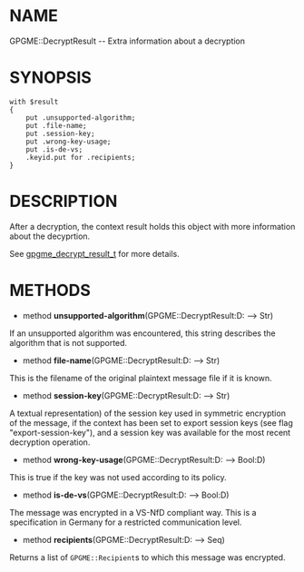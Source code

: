 NAME
====

GPGME::DecryptResult -- Extra information about a decryption

SYNOPSIS
========

    with $result
    {
        put .unsupported-algorithm;
        put .file-name;
        put .session-key;
        put .wrong-key-usage;
        put .is-de-vs;
        .keyid.put for .recipients;
    }

DESCRIPTION
===========

After a decryption, the context result holds this object with more information about the decyprtion.

See [gpgme_decrypt_result_t](https://www.gnupg.org/documentation/manuals/gpgme/Decrypt.html) for more details.

METHODS
=======

  * method **unsupported-algorithm**(GPGME::DecryptResult:D: --> Str)

If an unsupported algorithm was encountered, this string describes the algorithm that is not supported.

  * method **file-name**(GPGME::DecryptResult:D: --> Str)

This is the filename of the original plaintext message file if it is known.

  * method **session-key**(GPGME::DecryptResult:D: --> Str)

A textual representation) of the session key used in symmetric encryption of the message, if the context has been set to export session keys (see flag "export-session-key"), and a session key was available for the most recent decryption operation.

  * method **wrong-key-usage**(GPGME::DecryptResult:D: --> Bool:D)

This is true if the key was not used according to its policy.

  * method **is-de-vs**(GPGME::DecryptResult:D: --> Bool:D)

The message was encrypted in a VS-NfD compliant way. This is a specification in Germany for a restricted communication level.

  * method **recipients**(GPGME::DecryptResult:D: --> Seq)

Returns a list of `GPGME::Recipient`s to which this message was encrypted.

